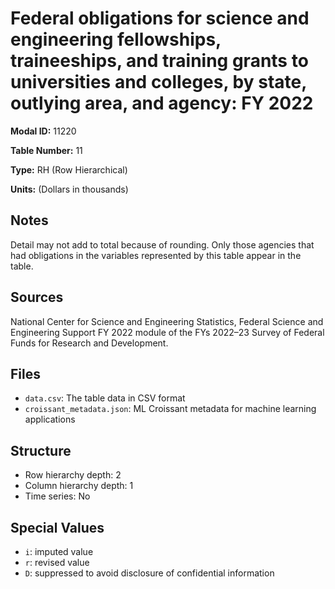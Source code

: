 # Federal obligations for science and engineering fellowships, traineeships, and training grants to universities and colleges, by state, outlying area, and agency: FY 2022

**Modal ID:** 11220

**Table Number:** 11

**Type:** RH (Row Hierarchical)

**Units:** (Dollars in thousands)

## Notes

Detail may not add to total because of rounding. Only those agencies that had obligations in the variables represented by this table appear in the table.

## Sources

National Center for Science and Engineering Statistics, Federal Science and Engineering Support FY 2022 module of the FYs 2022–23 Survey of Federal Funds for Research and Development.

## Files

- `data.csv`: The table data in CSV format
- `croissant_metadata.json`: ML Croissant metadata for machine learning applications

## Structure

- Row hierarchy depth: 2
- Column hierarchy depth: 1
- Time series: No

## Special Values

- `i`: imputed value
- `r`: revised value
- `D`: suppressed to avoid disclosure of confidential information
